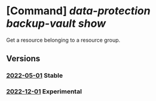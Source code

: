 # [Command] _data-protection backup-vault show_

Get a resource belonging to a resource group.

## Versions

### [2022-05-01](/Resources/mgmt-plane/L3N1YnNjcmlwdGlvbnMve30vcmVzb3VyY2Vncm91cHMve30vcHJvdmlkZXJzL21pY3Jvc29mdC5kYXRhcHJvdGVjdGlvbi9iYWNrdXB2YXVsdHMve30=/2022-05-01.xml) **Stable**

<!-- mgmt-plane /subscriptions/{}/resourcegroups/{}/providers/microsoft.dataprotection/backupvaults/{} 2022-05-01 -->

### [2022-12-01](/Resources/mgmt-plane/L3N1YnNjcmlwdGlvbnMve30vcmVzb3VyY2Vncm91cHMve30vcHJvdmlkZXJzL21pY3Jvc29mdC5kYXRhcHJvdGVjdGlvbi9iYWNrdXB2YXVsdHMve30=/2022-12-01.xml) **Experimental**

<!-- mgmt-plane /subscriptions/{}/resourcegroups/{}/providers/microsoft.dataprotection/backupvaults/{} 2022-12-01 -->
